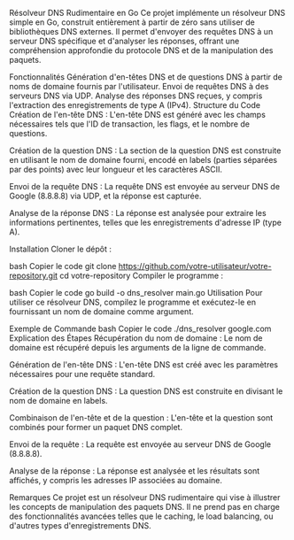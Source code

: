 Résolveur DNS Rudimentaire en Go
Ce projet implémente un résolveur DNS simple en Go, construit entièrement à partir de zéro sans utiliser de bibliothèques DNS externes. Il permet d'envoyer des requêtes DNS à un serveur DNS spécifique et d'analyser les réponses, offrant une compréhension approfondie du protocole DNS et de la manipulation des paquets.

Fonctionnalités
Génération d'en-têtes DNS et de questions DNS à partir de noms de domaine fournis par l'utilisateur.
Envoi de requêtes DNS à des serveurs DNS via UDP.
Analyse des réponses DNS reçues, y compris l'extraction des enregistrements de type A (IPv4).
Structure du Code
Création de l'en-tête DNS : L'en-tête DNS est généré avec les champs nécessaires tels que l'ID de transaction, les flags, et le nombre de questions.

Création de la question DNS : La section de la question DNS est construite en utilisant le nom de domaine fourni, encodé en labels (parties séparées par des points) avec leur longueur et les caractères ASCII.

Envoi de la requête DNS : La requête DNS est envoyée au serveur DNS de Google (8.8.8.8) via UDP, et la réponse est capturée.

Analyse de la réponse DNS : La réponse est analysée pour extraire les informations pertinentes, telles que les enregistrements d'adresse IP (type A).

Installation
Cloner le dépôt :

bash
Copier le code
git clone https://github.com/votre-utilisateur/votre-repository.git
cd votre-repository
Compiler le programme :

bash
Copier le code
go build -o dns_resolver main.go
Utilisation
Pour utiliser ce résolveur DNS, compilez le programme et exécutez-le en fournissant un nom de domaine comme argument.

Exemple de Commande
bash
Copier le code
./dns_resolver google.com
Explication des Étapes
Récupération du nom de domaine : Le nom de domaine est récupéré depuis les arguments de la ligne de commande.

Génération de l'en-tête DNS : L'en-tête DNS est créé avec les paramètres nécessaires pour une requête standard.

Création de la question DNS : La question DNS est construite en divisant le nom de domaine en labels.

Combinaison de l'en-tête et de la question : L'en-tête et la question sont combinés pour former un paquet DNS complet.

Envoi de la requête : La requête est envoyée au serveur DNS de Google (8.8.8.8).

Analyse de la réponse : La réponse est analysée et les résultats sont affichés, y compris les adresses IP associées au domaine.

Remarques
Ce projet est un résolveur DNS rudimentaire qui vise à illustrer les concepts de manipulation des paquets DNS. Il ne prend pas en charge des fonctionnalités avancées telles que le caching, le load balancing, ou d'autres types d'enregistrements DNS.
